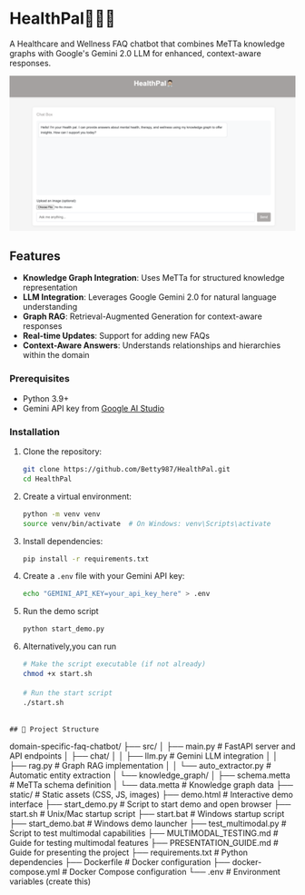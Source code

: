 # HealthPal👨🏻‍⚕️

A Healthcare and Wellness FAQ chatbot that combines MeTTa knowledge graphs with Google's Gemini 2.0 LLM for enhanced, context-aware responses.

![index Preview](./assets/frontpage.png)  


##  Features

- **Knowledge Graph Integration**: Uses MeTTa for structured knowledge representation
- **LLM Integration**: Leverages Google Gemini 2.0 for natural language understanding
- **Graph RAG**: Retrieval-Augmented Generation for context-aware responses
- **Real-time Updates**: Support for adding new FAQs
- **Context-Aware Answers**: Understands relationships and hierarchies within the domain

### Prerequisites

- Python 3.9+
- Gemini API key from [Google AI Studio](https://ai.google.dev/)

### Installation

1. Clone the repository:
   ```bash
   git clone https://github.com/Betty987/HealthPal.git
   cd HealthPal
   ```

2. Create a virtual environment:
   ```bash
   python -m venv venv
   source venv/bin/activate  # On Windows: venv\Scripts\activate
   ```

3. Install dependencies:
   ```bash
   pip install -r requirements.txt
   ```

4. Create a `.env` file with your Gemini API key:
   ```bash
   echo "GEMINI_API_KEY=your_api_key_here" > .env
   ```
5. Run the demo script
    ```bash
   python start_demo.py
   ```
6. Alternatively,you can run
    ```bash
    # Make the script executable (if not already)
    chmod +x start.sh

    # Run the start script
    ./start.sh
```

## 📁 Project Structure

```
domain-specific-faq-chatbot/
├── src/
│   ├── main.py                 # FastAPI server and API endpoints
│   ├── chat/
│   │   ├── llm.py              # Gemini LLM integration
│   │   ├── rag.py              # Graph RAG implementation
│   │   └── auto_extractor.py   # Automatic entity extraction
│   └── knowledge_graph/
│       ├── schema.metta        # MeTTa schema definition
│       └── data.metta          # Knowledge graph data
├── static/                     # Static assets (CSS, JS, images)
├── demo.html                   # Interactive demo interface
├── start_demo.py               # Script to start demo and open browser
├── start.sh                    # Unix/Mac startup script
├── start.bat                   # Windows startup script
├── start_demo.bat              # Windows demo launcher
├── test_multimodal.py          # Script to test multimodal capabilities
├── MULTIMODAL_TESTING.md       # Guide for testing multimodal features
├── PRESENTATION_GUIDE.md       # Guide for presenting the project
├── requirements.txt            # Python dependencies
├── Dockerfile                  # Docker configuration
├── docker-compose.yml          # Docker Compose configuration
└── .env                        # Environment variables (create this)
```